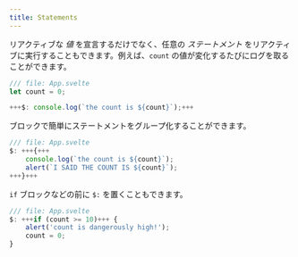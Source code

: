 ```yaml
---
title: Statements
---
```


リアクティブな *値* を宣言するだけでなく、任意の *ステートメント* をリアクティブに実行することもできます。例えば、`count` の値が変化するたびにログを取ることができます。

```js
/// file: App.svelte
let count = 0;

+++$: console.log(`the count is ${count}`);+++
```

ブロックで簡単にステートメントをグループ化することができます。

```js
/// file: App.svelte
$: +++{+++
	console.log(`the count is ${count}`);
	alert(`I SAID THE COUNT IS ${count}`);
+++}+++
```

`if` ブロックなどの前に `$:` を置くこともできます。

```js
/// file: App.svelte
$: +++if (count >= 10)+++ {
	alert('count is dangerously high!');
	count = 0;
}
```
